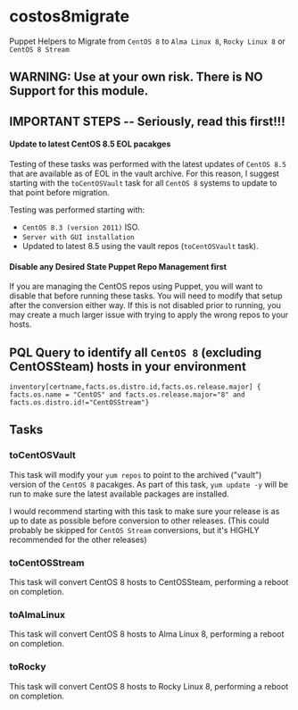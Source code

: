 # costos8migrate

Puppet Helpers to Migrate from `CentOS 8` to `Alma Linux 8`, `Rocky Linux 8` or `CentOS 8 Stream`

## WARNING: Use at your own risk. There is NO Support for this module.

## IMPORTANT STEPS -- Seriously, read this first!!!

#### Update to latest CentOS 8.5 EOL pacakges

Testing of these tasks was performed with the latest updates of `CentOS 8.5` that are available as of EOL in the vault archive.
For this reason, I suggest starting with the `toCentOSVault` task for all `CentOS 8` systems to update to that point before migration.

Testing was performed starting with:
- `CentOS 8.3 (version 2011)` ISO.
- `Server with GUI installation`
- Updated to latest 8.5 using the vault repos (`toCentOSVault` task).

#### Disable any Desired State Puppet Repo Management first 
If you are managing the CentOS repos using Puppet, you will want to disable that before running these tasks. You will need to modify that setup after the conversion either way. 
If this is not disabled prior to running, you may create a much larger issue with trying to apply the wrong repos to your hosts.



## PQL Query to identify all `CentOS 8` (excluding CentOSSteam) hosts in your environment

```inventory[certname,facts.os.distro.id,facts.os.release.major] { facts.os.name = "CentOS" and facts.os.release.major="8" and facts.os.distro.id!="CentOSStream"}```

## Tasks

### toCentOSVault

This task will modify your `yum repos` to point to the archived ("vault") version of the `CentOS 8` pacakges.
As part of this task, `yum update -y` will be run to make sure the latest available packages are installed.  

I would recommend starting with this task to make sure your release is as up to date as possible before conversion to other releases.
(This could probably be skipped for `CentOS Stream` conversions, but it's HIGHLY recommended for the other releases)

### toCentOSStream

This task will convert CentOS 8 hosts to CentOSSteam, performing a reboot on completion.

### toAlmaLinux

This task will convert CentOS 8 hosts to Alma Linux 8, performing a reboot on completion.

### toRocky

This task will convert CentOS 8 hosts to Rocky Linux 8, performing a reboot on completion.



